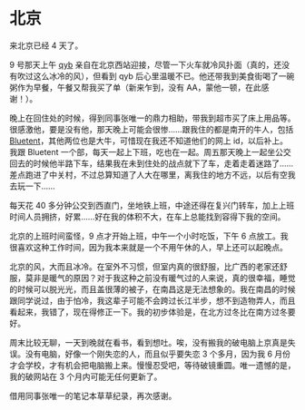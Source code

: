# 北京

来北京已经 4 天了。

9 号那天上午 [qyb][0] 亲自在北京西站迎接，尽管一下火车就冷风扑面（真的，还没有吹过这么冰冷的风），但看到 qyb 后心里温暖不已。他还带我到美食街喝了一碗粥作为早餐，午餐又帮我买了单（新来乍到，没有 AA，蒙他一顿，在此感谢！）。

晚上在回住处的时候，得到同事张唯一的鼎力相助，带我到超市买了床上用品等。很感激他，要是没有他，那天晚上可能会很惨……跟我住的都是南开的牛人，包括 [Bluetent][1]，其他两位也是大牛，可惜现在我还不知道他们的网上 id，以后补上。我跟 Bluetent 一个部，每天一起上下班，吃也在一起。周五那天晚上一起坐公交回去的时候他半路下车，结果我在未到住处的战点就下了车，走着走着迷路了……差点跑进了中关村，不过总算知道了人大在哪里，离我住的地方不远，以后有空我去玩一下……

每天花 40 多分钟公交到西直门，坐地铁上班，中途还得在复兴门转车，加上上班时间人员拥挤，好累……好在我的体积不大，在车上总能找到容得下我的空间。

北京的上班时间蛮怪，9 点才开始上班，中午一个小时吃饭，下午 6 点放工。我很喜欢这种工作时间，因为我本来就是一个不用午休的人，早上还可以起晚点。

北京的风，大而且冰冷。在室外不习惯，但室内真的很舒服，比广西的老家还舒服，莫非是暖气的原因？对于我这种之前没有暖气过的人来说，真的很幸福，睡觉的时候可以脱光光，而且盖很薄的被子，在南昌这是无法想象的。我在南昌的时候跟同学说过，由于怕冷，我这辈子可能不会跨过长江半步，想不到造物弄人，而且看起来，我错了，现在得修正一下。我的初步体验是，在北方过冬比在南方过冬要好。

周末比较无聊，一天到晚就在看书，看到想吐。唉，没有搬我的破电脑上京真是失误。没有电脑，好像一个刚失恋的人，而且似乎要失恋 3 个多月，因为我 6 月份才会学校，才有机会把电脑搬上来。慢慢忍受吧，等待破镜重圆。唯一遗憾的是，我的破网站在 3 个月内可能无任何更新了。

借用同事张唯一的笔记本草草纪录，再次感谢。

[0]: http://dev.eyou.com
[1]: http://bluetent.org/
